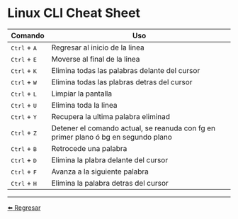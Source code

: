 # Linux CLI Cheat Sheet

| Comando| Uso                    |
| ------------- | ------------------------------ |
| <kbd>Ctrl</kbd> + <kbd>A</kbd>      | Regresar al inicio de la linea       |
| <kbd>Ctrl</kbd> + <kbd>E</kbd>      | Moverse al final de la linea       |
| <kbd>Ctrl</kbd> + <kbd>K</kbd>      | Elimina todas las palabras delante del cursor       |
| <kbd>Ctrl</kbd> + <kbd>W</kbd>      | Elimina todas las plabras detras del cursor       |
| <kbd>Ctrl</kbd> + <kbd>L</kbd>      | Limpiar la pantalla       |
| <kbd>Ctrl</kbd> + <kbd>U</kbd>      | Elimina toda la linea       |
| <kbd>Ctrl</kbd> + <kbd>Y</kbd>      | Recupera la ultima palabra eliminad       |
| <kbd>Ctrl</kbd> + <kbd>Z</kbd>      | Detener el comando actual, se reanuda con fg en primer plano ó bg en segundo plano       |
| <kbd>Ctrl</kbd> + <kbd>B</kbd>      | Retrocede una palabra       |
| <kbd>Ctrl</kbd> + <kbd>D</kbd>      | Elimina la plabra delante del cursor       |
| <kbd>Ctrl</kbd> + <kbd>F</kbd>      | Avanza a la siguiente palabra       |
| <kbd>Ctrl</kbd> + <kbd>H</kbd>      | Elimina la palabra detras del cursor       |

---

[:arrow_left: Regresar](https://github.com/m4lal0/cheatsheets)